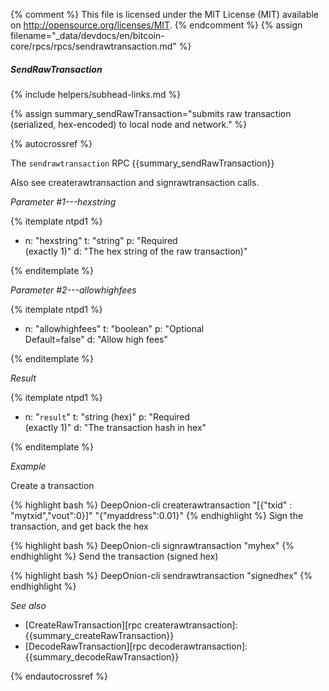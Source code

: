 {% comment %}
This file is licensed under the MIT License (MIT) available on
http://opensource.org/licenses/MIT.
{% endcomment %}
{% assign filename="_data/devdocs/en/bitcoin-core/rpcs/rpcs/sendrawtransaction.md" %}

##### SendRawTransaction
{% include helpers/subhead-links.md %}

{% assign summary_sendRawTransaction="submits raw transaction (serialized, hex-encoded) to local node and network." %}

{% autocrossref %}

The `sendrawtransaction` RPC {{summary_sendRawTransaction}}

Also see createrawtransaction and signrawtransaction calls.

*Parameter #1---hexstring*

{% itemplate ntpd1 %}
- n: "hexstring"
  t: "string"
  p: "Required<br>(exactly 1)"
  d: "The hex string of the raw transaction)"

{% enditemplate %}

*Parameter #2---allowhighfees*

{% itemplate ntpd1 %}
- n: "allowhighfees"
  t: "boolean"
  p: "Optional<br>Default=false"
  d: "Allow high fees"

{% enditemplate %}

*Result*

{% itemplate ntpd1 %}
- n: "`result`"
  t: "string (hex)"
  p: "Required<br>(exactly 1)"
  d: "The transaction hash in hex"

{% enditemplate %}

*Example*

Create a transaction

{% highlight bash %}
DeepOnion-cli createrawtransaction "[{\"txid\" : \"mytxid\",\"vout\":0}]" "{\"myaddress\":0.01}"
{% endhighlight %}
Sign the transaction, and get back the hex

{% highlight bash %}
DeepOnion-cli signrawtransaction "myhex"
{% endhighlight %}
Send the transaction (signed hex)

{% highlight bash %}
DeepOnion-cli sendrawtransaction "signedhex"
{% endhighlight %}

*See also*

* [CreateRawTransaction][rpc createrawtransaction]: {{summary_createRawTransaction}}
* [DecodeRawTransaction][rpc decoderawtransaction]: {{summary_decodeRawTransaction}}

{% endautocrossref %}
